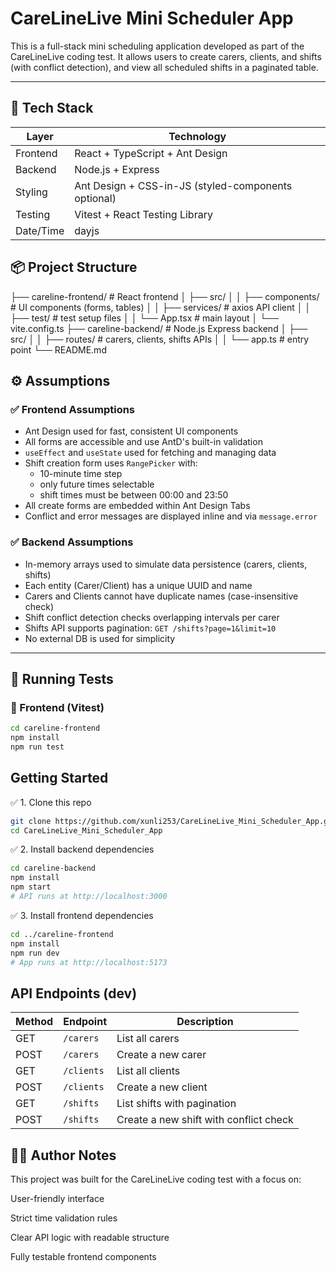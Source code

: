 # CareLineLive Mini Scheduler App

This is a full-stack mini scheduling application developed as part of the CareLineLive coding test. It allows users to create carers, clients, and shifts (with conflict detection), and view all scheduled shifts in a paginated table.

---

## 🚀 Tech Stack

| Layer     | Technology               |
|-----------|--------------------------|
| Frontend  | React + TypeScript + Ant Design |
| Backend   | Node.js + Express        |
| Styling   | Ant Design + CSS-in-JS (styled-components optional) |
| Testing   | Vitest + React Testing Library |
| Date/Time | dayjs                    |

## 📦 Project Structure

├── careline-frontend/ # React frontend
│ ├── src/
│ │ ├── components/ # UI components (forms, tables)
│ │ ├── services/ # axios API client
│ │ ├── test/ # test setup files
│ │ └── App.tsx # main layout
│ └── vite.config.ts
├── careline-backend/ # Node.js Express backend
│ ├── src/
│ │ ├── routes/ # carers, clients, shifts APIs
│ │ └── app.ts # entry point
└── README.md

## ⚙️ Assumptions

### ✅ Frontend Assumptions

- Ant Design used for fast, consistent UI components
- All forms are accessible and use AntD's built-in validation
- `useEffect` and `useState` used for fetching and managing data
- Shift creation form uses `RangePicker` with:
  - 10-minute time step
  - only future times selectable
  - shift times must be between 00:00 and 23:50
- All create forms are embedded within Ant Design Tabs
- Conflict and error messages are displayed inline and via `message.error`

### ✅ Backend Assumptions

- In-memory arrays used to simulate data persistence (carers, clients, shifts)
- Each entity (Carer/Client) has a unique UUID and name
- Carers and Clients cannot have duplicate names (case-insensitive check)
- Shift conflict detection checks overlapping intervals per carer
- Shifts API supports pagination: `GET /shifts?page=1&limit=10`
- No external DB is used for simplicity

---

## 🧪 Running Tests

### 📍 Frontend (Vitest)

```bash
cd careline-frontend
npm install
npm run test  
```


## Getting Started

✅ 1. Clone this repo
```bash
git clone https://github.com/xunli253/CareLineLive_Mini_Scheduler_App.git
cd CareLineLive_Mini_Scheduler_App
```

✅ 2. Install backend dependencies
```bash
cd careline-backend
npm install
npm start
# API runs at http://localhost:3000
```

✅ 3. Install frontend dependencies
```bash
cd ../careline-frontend
npm install
npm run dev
# App runs at http://localhost:5173
```

## API Endpoints (dev)
| Method | Endpoint   | Description                            |
| ------ | ---------- | -------------------------------------- |
| GET    | `/carers`  | List all carers                        |
| POST   | `/carers`  | Create a new carer                     |
| GET    | `/clients` | List all clients                       |
| POST   | `/clients` | Create a new client                    |
| GET    | `/shifts`  | List shifts with pagination            |
| POST   | `/shifts`  | Create a new shift with conflict check |

## 🧑‍💻 Author Notes
This project was built for the CareLineLive coding test with a focus on:

User-friendly interface

Strict time validation rules

Clear API logic with readable structure

Fully testable frontend components
